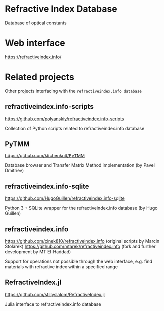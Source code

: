 # Refractive Index Database
Database of optical constants

# Web interface
https://refractiveindex.info/

# Related projects
Other projects interfacing with the `refractiveindex.info database`

## refractiveindex.info-scripts
https://github.com/polyanskiy/refractiveindex.info-scripts

Collection of Python scripts related to refractiveindex.info database

## PyTMM
https://github.com/kitchenknif/PyTMM

Database browser and Transfer Matrix Method implementation (by Pavel Dmitriev)

## refractiveindex.info-sqlite
https://github.com/HugoGuillen/refractiveindex.info-sqlite

Python 3 + SQLite wrapper for the refractiveindex.info database (by Hugo Guillen)

## refractiveindex.info
https://github.com/cinek810/refractiveindex.info (original scripts by Marcin Stolarek)
https://github.com/mtarek/refractiveindex.info (fork and further development by MT El-Haddad)

Support for operations not possible through the web interface, e.g. find materials with refractive index within a specified range

## RefractiveIndex.jl
https://github.com/stillyslalom/RefractiveIndex.jl

Julia interface to refractiveindex.info database
